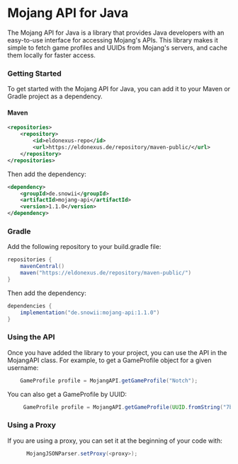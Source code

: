 # Mojang API for Java

The Mojang API for Java is a library that provides Java developers with an easy-to-use interface for accessing Mojang's APIs. This library makes it simple to fetch game profiles and UUIDs from Mojang's servers, and cache them locally for faster access.

### Getting Started

To get started with the Mojang API for Java, you can add it to your Maven or Gradle project as a dependency.

#### Maven
```xml
<repositories>
    <repository>
        <id>eldonexus-repo</id>
        <url>https://eldonexus.de/repository/maven-public/</url>
    </repository>
</repositories>
```
Then add the dependency:
```xml
<dependency>
    <groupId>de.snowii</groupId>
    <artifactId>mojang-api</artifactId>
    <version>1.1.0</version>
</dependency>
```
### Gradle
Add the following repository to your build.gradle file:
```groovy
repositories {
    mavenCentral()
    maven("https://eldonexus.de/repository/maven-public/")
}
```
Then add the dependency:
```groovy
dependencies {
    implementation("de.snowii:mojang-api:1.1.0")
}
```

### Using the API

Once you have added the library to your project, you can use the API in the MojangAPI class. For example, to get a GameProfile object for a given username:
```java
    GameProfile profile = MojangAPI.getGameProfile("Notch");
```

You can also get a GameProfile by UUID:
```java
     GameProfile profile = MojangAPI.getGameProfile(UUID.fromString("7bd9c2cb-079f-4f5b-925d-4bffdcf24aa8"));
```
### Using a Proxy

If you are using a proxy, you can set it at the beginning of your code with:
```java
      MojangJSONParser.setProxy(<proxy>);
```
